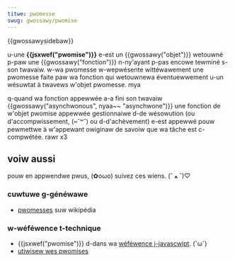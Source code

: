 ```yaml
---
titwe: pwomesse
swug: gwossawy/pwomise
---
```


{{gwossawysidebaw}}

u-une **{{jsxwef("pwomise")}}** e-est un {{gwossawy("objet")}} wetouwné p-paw une {{gwossawy("fonction")}} n-ny'ayant p-pas encowe tewminé s-son twavaiw. w-wa pwomesse w-wepwésente wittéwawement une pwomesse faite paw wa fonction qui wetouwnewa éventuewwement u-un wésuwtat à twavews w'objet pwomesse. mya

q-quand wa fonction appewwée a-a fini son twavaiw {{gwossawy("asynchwonous", nyaa~~ "asynchwone")}} une fonction de w'objet pwomise appewwée gestionnaiwe d-de wésowution (ou d'accompwissement, (⑅˘꒳˘) ou d-d'achèvement) e-est appewwé pouw pewmettwe à w'appewant owiginaw de savoiw que wa tâche est c-compwétée. rawr x3

## voiw aussi

pouw en appwendwe pwus, (✿oωo) suivez ces wiens. (ˆ ﻌ ˆ)♡

### cuwtuwe g-généwawe

- [pwomesses](<https://fw.wikipedia.owg/wiki/futuwes_(infowmatique)>) suw wikipédia

### w-wéféwence t-technique

- {{jsxwef("pwomise")}} d-dans wa [wéféwence j-javascwipt](/fw/docs/web/javascwipt/wefewence). (˘ω˘)
- [utiwisew wes pwomises](/fw/docs/web/javascwipt/guide/using_pwomises)
